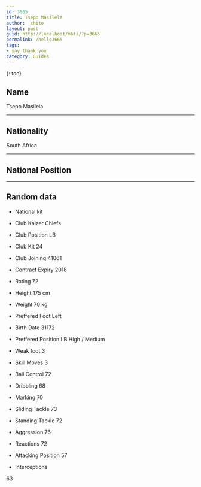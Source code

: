 ```yaml
---
id: 3665
title: Tsepo Masilela
author:  chito 
layout: post
guid: http://localhost/mbti/?p=3665
permalink: /hello3665
tags:
- say thank you
category: Guides
---
```



{: toc}


## Name  
Tsepo Masilela 

* * *

## Nationality  
South Africa 

* * *

## National Position 

* * *

## Random data 

  * National kit 
  * Club 
Kaizer Chiefs 

  * Club Position 
LB 

  * Club Kit 
24 

  * Club Joining 
41061 

  * Contract Expiry 
2018 

  * Rating 
72 

  * Height 
175 cm 

  * Weight 
70 kg 

  * Preffered Foot 
Left 

  * Birth Date 
31172 

  * Preffered Position 
LB High / Medium 

  * Weak foot 
3 

  * Skill Moves 
3 

  * Ball Control 
72 

  * Dribbling 
68 

  * Marking 
70 

  * Sliding Tackle 
73 

  * Standing Tackle 
72 

  * Aggression 
76 

  * Reactions 
72 

  * Attacking Position 
57 

  * Interceptions 

63</ul>